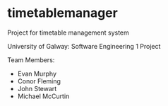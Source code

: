 # timetablemanager
Project for timetable management system

University of Galway: Software Engineering 1 Project

Team Members:
- Evan Murphy
- Conor Fleming
- John Stewart
- Michael McCurtin

